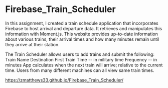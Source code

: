 # Firebase_Train_Scheduler

In this assignment, I created a train schedule application that incorporates Firebase to host arrival and departure data. It retrieves and manipulates this information with Moment.js. This website provides up-to-date information about various trains, their arrival times and how many minutes remain until they arrive at their station.

The Train Scheduler allows users to add trains and submit the following:
Train Name
Destination 
First Train Time -- in military time
Frequency -- in minutes
App calculates when the next train will arrive; relative to the current time.
Users from many different machines can all view same train times.

https://zmatthews33.github.io/Firebase_Train_Scheduler/
